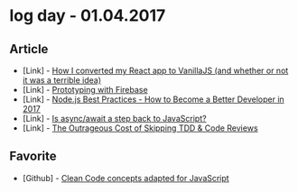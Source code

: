# log day - 01.04.2017

## Article

- \[Link\] - [How I converted my React app to VanillaJS (and whether or not it was a terrible idea)](https://hackernoon.com/how-i-converted-my-react-app-to-vanillajs-and-whether-or-not-it-was-a-terrible-idea-4b14b1b2faff#.uewazj8n9)
- \[Link\] - [Prototyping with Firebase](https://hackernoon.com/prototyping-with-firebase-5d987c2169ac#.c4byijkq1)
- \[Link\] - [Node.js Best Practices - How to Become a Better Developer in 2017](https://blog.risingstack.com/node-js-best-practices-2017/)
- \[Link\] - [Is async/await a step back to JavaScript?](https://medium.com/@gab_montes/is-async-await-a-step-back-to-javascript-95e31263dd31#.j2njxauvb)
- \[Link\] - [The Outrageous Cost of Skipping TDD & Code Reviews](https://medium.com/javascript-scene/the-outrageous-cost-of-skipping-tdd-code-reviews-57887064c412#.gz5dvuxx2)


## Favorite

- \[Github\] - [Clean Code concepts adapted for JavaScript](https://github.com/ryanmcdermott/clean-code-javascript)
